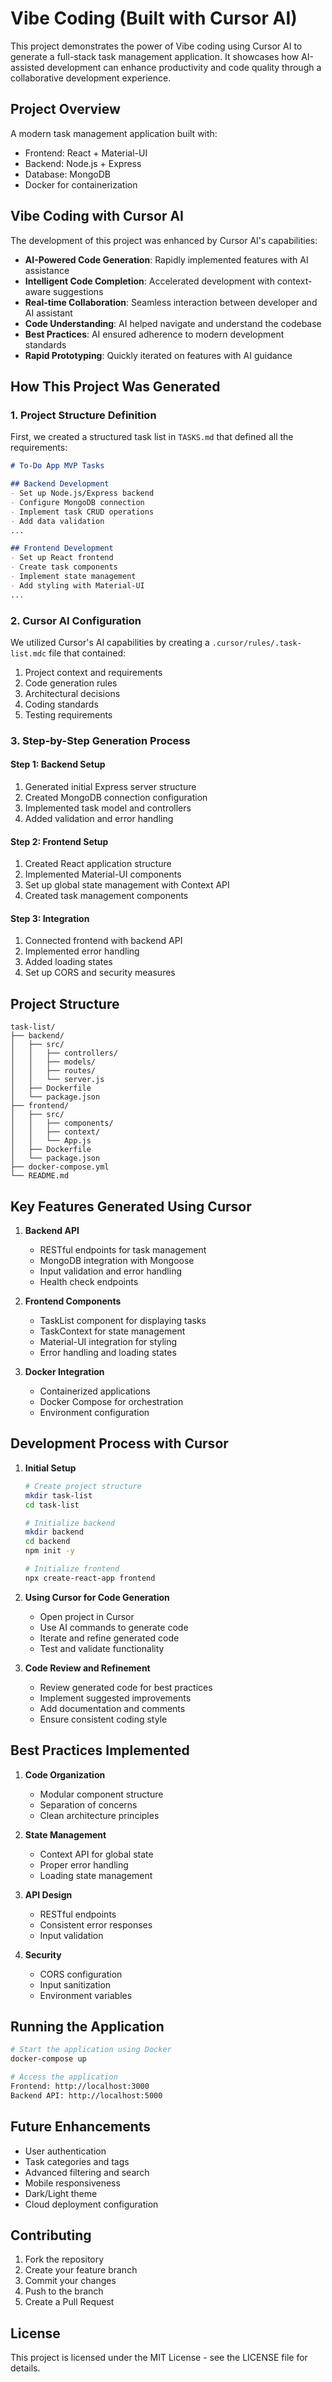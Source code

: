 # Vibe Coding (Built with Cursor AI)

This project demonstrates the power of Vibe coding using Cursor AI to generate a full-stack task management application. It showcases how AI-assisted development can enhance productivity and code quality through a collaborative development experience.

## Project Overview

A modern task management application built with:
- Frontend: React + Material-UI
- Backend: Node.js + Express
- Database: MongoDB
- Docker for containerization

## Vibe Coding with Cursor AI

The development of this project was enhanced by Cursor AI's capabilities:

- **AI-Powered Code Generation**: Rapidly implemented features with AI assistance
- **Intelligent Code Completion**: Accelerated development with context-aware suggestions
- **Real-time Collaboration**: Seamless interaction between developer and AI assistant
- **Code Understanding**: AI helped navigate and understand the codebase
- **Best Practices**: AI ensured adherence to modern development standards
- **Rapid Prototyping**: Quickly iterated on features with AI guidance

## How This Project Was Generated

### 1. Project Structure Definition

First, we created a structured task list in `TASKS.md` that defined all the requirements:

```markdown
# To-Do App MVP Tasks

## Backend Development
- Set up Node.js/Express backend
- Configure MongoDB connection
- Implement task CRUD operations
- Add data validation
...

## Frontend Development
- Set up React frontend
- Create task components
- Implement state management
- Add styling with Material-UI
...
```

### 2. Cursor AI Configuration

We utilized Cursor's AI capabilities by creating a `.cursor/rules/.task-list.mdc` file that contained:

1. Project context and requirements
2. Code generation rules
3. Architectural decisions
4. Coding standards
5. Testing requirements

### 3. Step-by-Step Generation Process

#### Step 1: Backend Setup
1. Generated initial Express server structure
2. Created MongoDB connection configuration
3. Implemented task model and controllers
4. Added validation and error handling

#### Step 2: Frontend Setup
1. Created React application structure
2. Implemented Material-UI components
3. Set up global state management with Context API
4. Created task management components

#### Step 3: Integration
1. Connected frontend with backend API
2. Implemented error handling
3. Added loading states
4. Set up CORS and security measures

## Project Structure

```
task-list/
├── backend/
│   ├── src/
│   │   ├── controllers/
│   │   ├── models/
│   │   ├── routes/
│   │   └── server.js
│   ├── Dockerfile
│   └── package.json
├── frontend/
│   ├── src/
│   │   ├── components/
│   │   ├── context/
│   │   └── App.js
│   ├── Dockerfile
│   └── package.json
├── docker-compose.yml
└── README.md
```

## Key Features Generated Using Cursor

1. **Backend API**
   - RESTful endpoints for task management
   - MongoDB integration with Mongoose
   - Input validation and error handling
   - Health check endpoints

2. **Frontend Components**
   - TaskList component for displaying tasks
   - TaskContext for state management
   - Material-UI integration for styling
   - Error handling and loading states

3. **Docker Integration**
   - Containerized applications
   - Docker Compose for orchestration
   - Environment configuration

## Development Process with Cursor

1. **Initial Setup**
   ```bash
   # Create project structure
   mkdir task-list
   cd task-list
   
   # Initialize backend
   mkdir backend
   cd backend
   npm init -y
   
   # Initialize frontend
   npx create-react-app frontend
   ```

2. **Using Cursor for Code Generation**
   - Open project in Cursor
   - Use AI commands to generate code
   - Iterate and refine generated code
   - Test and validate functionality

3. **Code Review and Refinement**
   - Review generated code for best practices
   - Implement suggested improvements
   - Add documentation and comments
   - Ensure consistent coding style

## Best Practices Implemented

1. **Code Organization**
   - Modular component structure
   - Separation of concerns
   - Clean architecture principles

2. **State Management**
   - Context API for global state
   - Proper error handling
   - Loading state management

3. **API Design**
   - RESTful endpoints
   - Consistent error responses
   - Input validation

4. **Security**
   - CORS configuration
   - Input sanitization
   - Environment variables

## Running the Application

```bash
# Start the application using Docker
docker-compose up

# Access the application
Frontend: http://localhost:3000
Backend API: http://localhost:5000
```

## Future Enhancements

- User authentication
- Task categories and tags
- Advanced filtering and search
- Mobile responsiveness
- Dark/Light theme
- Cloud deployment configuration

## Contributing

1. Fork the repository
2. Create your feature branch
3. Commit your changes
4. Push to the branch
5. Create a Pull Request

## License

This project is licensed under the MIT License - see the LICENSE file for details. 
